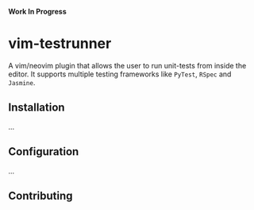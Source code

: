 **Work In Progress**

# vim-testrunner

A vim/neovim plugin that allows the user to run unit-tests from inside the editor. It supports multiple testing frameworks like `PyTest`, `RSpec` and `Jasmine`. 


## Installation
...

## Configuration
...

## Contributing



